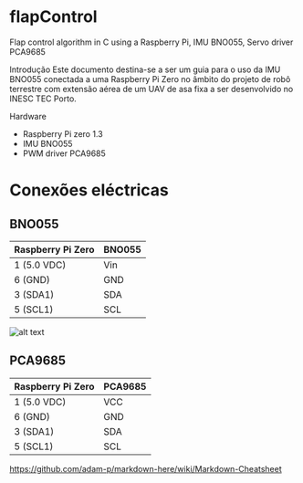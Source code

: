 # flapControl
Flap control algorithm in C using a Raspberry Pi, IMU BNO055, Servo driver PCA9685

Introdução
Este documento destina-se a ser um guia para o uso da IMU BNO055 conectada a uma Raspberry Pi Zero no âmbito do projeto de robô terrestre com extensão aérea de um UAV de asa fixa a ser desenvolvido no INESC TEC Porto.

Hardware
- Raspberry Pi zero 1.3
- IMU BNO055
- PWM driver PCA9685

# Conexões eléctricas

## BNO055

Raspberry Pi Zero |	BNO055
--- | ---
1 (5.0 VDC) |	Vin
6 (GND) |	GND
3 (SDA1) |	SDA
5 (SCL1) |	SCL

![alt text]()

## PCA9685

Raspberry Pi Zero | PCA9685
--- | ---
1 (5.0 VDC) | VCC
6 (GND) | GND
3 (SDA1) | SDA
5 (SCL1) | SCL


https://github.com/adam-p/markdown-here/wiki/Markdown-Cheatsheet
